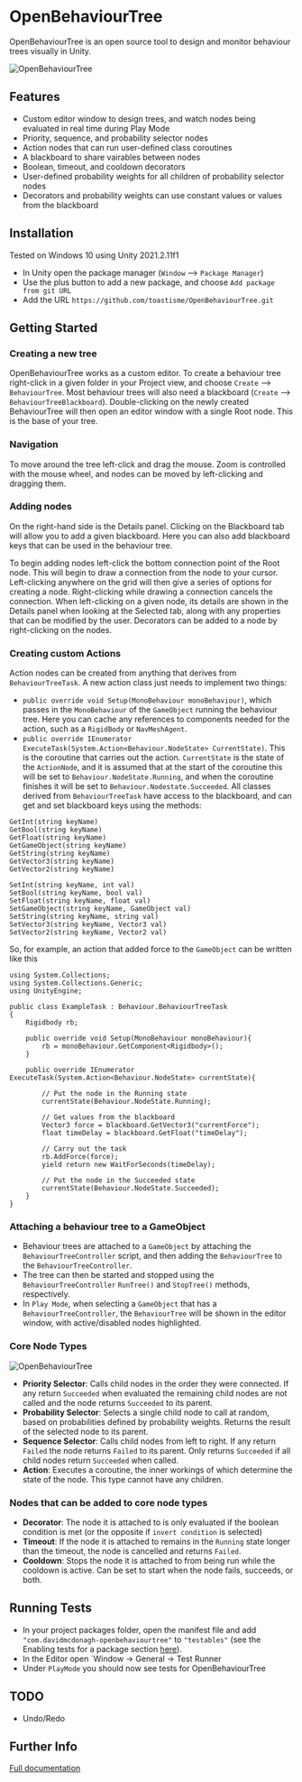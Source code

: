 # OpenBehaviourTree

OpenBehaviourTree is an open source tool to design and monitor behaviour trees visually in Unity. 

![OpenBehaviourTree](https://media.githubusercontent.com/media/toastisme/OpenBehaviourTree/main/Runtime/Resources/Screenshots/ExampleTree.PNG?token=AOQPGDSRNMAR3CIUOX5I4B3CDARAK)

## Features
- Custom editor window to design trees, and watch nodes being evaluated in real time during Play Mode
- Priority, sequence, and probability selector nodes
- Action nodes that can run user-defined class coroutines
- A blackboard to share vairables between nodes
- Boolean, timeout, and cooldown decorators 
- User-defined probability weights for all children of probability selector nodes
- Decorators and probability weights can use constant values or values from the blackboard 

## Installation

Tested on Windows 10 using Unity 2021.2.11f1 
- In Unity open the package manager (`Window` --> `Package Manager`)
- Use the plus button to add a new package, and choose `Add package from git URL`
- Add the URL `https://github.com/toastisme/OpenBehaviourTree.git`

## Getting Started

### Creating a new tree
OpenBehaviourTree works as a custom editor. To create a behaviour tree right-click in a given folder in your Project view, and choose `Create` --> `BehaviourTree`. 
Most behaviour trees will also need a blackboard (`Create` --> `BehaviourTreeBlackboard`).
Double-clicking on the newly created BehaviourTree will then open an editor window with a single Root node. This is the base of your tree. 

### Navigation

To move around the tree left-click and drag the mouse. Zoom is controlled with the mouse wheel, and nodes can be moved by left-clicking and dragging them.

### Adding nodes

On the right-hand side is the Details panel. Clicking on the Blackboard tab will allow you to add a given blackboard. Here you can also add blackboard keys that can be used in the behaviour tree.

To begin adding nodes left-click the bottom connection point of the Root node. This will begin to draw a connection from the node to your cursor. 
Left-clicking anywhere on the grid will then give a series of options for creating a node. Right-clicking while drawing a connection cancels the connection.
When left-clicking on a given node, its details are shown in the Details panel when looking at the Selected tab, along with any properties that can be modified by the user.
Decorators can be added to a node by right-clicking on the nodes.

### Creating custom Actions

Action nodes can be created from anything that derives from `BehaviourTreeTask`. A new action class just needs to implement two things:
- `public override void Setup(MonoBehaviour monoBehaviour)`, which passes in the `MonoBehaviour` of the `GameObject` running the behaviour tree. Here you can cache any references to components needed for the action, 
such as a `RigidBody` or `NavMeshAgent`.
- `public override IEnumerator ExecuteTask(System.Action<Behaviour.NodeState> CurrentState)`. This is the coroutine that carries out the action. `CurrentState` is the state 
of the `ActionNode`, and it is assumed that at the start of the coroutine this will be set to `Behaviour.NodeState.Running`, and when the coroutine finishes it will be set to
`Behaviour.Nodestate.Succeeded`. 
All classes derived from `BehaviourTreeTask` have access to the blackboard, and can get and set blackboard keys using the methods:

```
GetInt(string keyName)
GetBool(string keyName)
GetFloat(string keyName)
GetGameObject(string keyName)
GetString(string keyName)
GetVector3(string keyName)
GetVector2(string keyName)

SetInt(string keyName, int val)
SetBool(string keyName, bool val)
SetFloat(string keyName, float val)
SetGameObject(string keyName, GameObject val)
SetString(string keyName, string val)
SetVector3(string keyName, Vector3 val)
SetVector2(string keyName, Vector2 val)
```

So, for example, an action that added force to the `GameObject` can be written like this

```
using System.Collections;
using System.Collections.Generic;
using UnityEngine;

public class ExampleTask : Behaviour.BehaviourTreeTask
{
    Rigidbody rb;
    
    public override void Setup(MonoBehaviour monoBehaviour){
        rb = monoBehaviour.GetComponent<Rigidbody>();        
    }
    
    public override IEnumerator ExecuteTask(System.Action<Behaviour.NodeState> currentState){
    
        // Put the node in the Running state
        currentState(Behaviour.NodeState.Running);
        
        // Get values from the blackboard
        Vector3 force = blackboard.GetVector3("currentForce");
        float timeDelay = blackboard.GetFloat("timeDelay");
        
        // Carry out the task
        rb.AddForce(force);
        yield return new WaitForSeconds(timeDelay);
        
        // Put the node in the Succeeded state
        currentState(Behaviour.NodeState.Succeeded);
    }
}
```

### Attaching a behaviour tree to a GameObject
- Behaviour trees are attached to a `GameObject` by attaching the `BehaviourTreeController` script, and then adding the `BehaviourTree` to the `BehaviourTreeController`.
- The tree can then be started and stopped using the `BehaviourTreeController` `RunTree()` and `StopTree()` methods, respectively.
- In `Play Mode`, when selecting a `GameObject` that has a `BehaviourTreeController`, the `BehaviourTree` will be shown in the editor window, with active/disabled nodes highlighted.

### Core Node Types

![OpenBehaviourTree](https://media.githubusercontent.com/media/toastisme/OpenBehaviourTree/main/Runtime/Resources/Screenshots/NodeTypes.PNG?token=AOQPGDXCHQSWSHT5XVMS3I3CDARCW)

- **Priority Selector**: Calls child nodes in the order they were connected. If any return `Succeeded` when evaluated the remaining child nodes are not called and the node returns `Succeeded` to its parent.
- **Probability Selector**: Selects a single child node to call at random, based on probabilities defined by probability weights. Returns the result of the selected node to its parent.
- **Sequence Selector**: Calls child nodes from left to right. If any return `Failed` the node returns `Failed` to its parent. Only returns `Succeeded` if all child nodes return `Succeeded` when called.
- **Action**: Executes a coroutine, the inner workings of which determine the state of the node. This type cannot have any children.

### Nodes that can be added to core node types
- **Decorator**: The node it is attached to is only evaluated if the boolean condition is met (or the opposite if `invert condition` is selected)
- **Timeout**: If the node it is attached to remains in the `Running` state longer than the timeout, the node is cancelled and returns `Failed`.
- **Cooldown**: Stops the node it is attached to from being run while the cooldown is active. Can be set to start when the node fails, succeeds, or both.

## Running Tests
- In your project packages folder, open the manifest file and add `"com.davidmcdonagh-openbehaviourtree"` to `"testables"` (see the Enabling tests for a package section [here](https://docs.unity3d.com/Manual/cus-tests.html#tests)).
- In the Editor open `Window -> General -> Test Runner
- Under `PlayMode` you should now see tests for OpenBehaviourTree

## TODO
- Undo/Redo

## Further Info
[Full documentation](https://toastisme.github.io/OpenBehaviourTree/)
